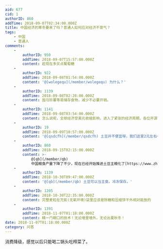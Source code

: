 ```yaml
---
aid: 677
cid: 1
authorID: 860
addTime: 2018-09-07T02:34:00.000Z
title: 中国经济的寒冬要来了吗？普通人如何应对经济不景气？
tags:
    - 中国
    - 普通人
comments:
    -
        authorID: 950
        addTime: 2018-09-07T15:57:00.000Z
        content: 趁现在多买点葡萄糖
    -
        authorID: 922
        addTime: 2018-09-08T01:54:00.000Z
        content: '@[wolegequ](/member/wolegequ) 为什么？'
    -
        authorID: 1139
        addTime: 2018-09-08T02:28:00.000Z
        content: 囤马铃薯等易储存食物，减少不必要开销。
    -
        authorID: 1141
        addTime: 2018-09-08T03:54:00.000Z
        content: 怎么说呢，全球经济受美元收缩影响，进入了紧张的经济周期，各位开源节流吧
    -
        authorID: 19
        addTime: 2018-09-09T10:57:00.000Z
        content: '@[qsdcfh](/member/qsdcfh) 土豆并不便宜呀，我们这里2元左右一斤呢，南方室温下土豆也容易坏或发芽。'
    -
        authorID: 860
        addTime: 2018-09-15T02:15:00.000Z
        content: >-
            @[qb](/member/qb)
            中国粮食产量下降了不少，现在已经开始推进土豆主粮化了[https://www.zhihu.com/question/27433419](https://www.zhihu.com/question/27433419)
    -
        authorID: 1139
        addTime: 2018-10-30T09:47:00.000Z
        content: '@[qb](/member/qb) 土豆可以当主食。冷冻保存。'
    -
        authorID: 1205
        addTime: 2018-10-30T22:35:00.000Z
        content: 完整麦粒在充氮(无氧环境)袋里应该是除糖和压缩饼干外相对能放的
    -
        authorID: 1391
        addTime: 2018-11-07T01:18:00.000Z
        content: 精一门糊口的技术！无论墙里墙外，无论出夏秋冬！
date: 2018-11-07T01:18:00.000Z
category: 问答
---
```


消费降级，感觉以后只能喝二锅头吃榨菜了。
